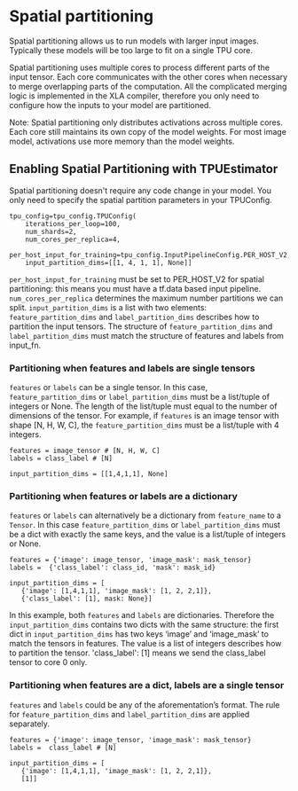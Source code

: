 # Spatial partitioning

Spatial partitioning allows us to run models with larger input images. Typically
these models will be too large to fit on a single TPU core.

Spatial partitioning uses multiple cores to process different parts of the input
tensor. Each core communicates with the other cores when necessary to merge
overlapping parts of the computation. All the complicated merging logic is
implemented in the XLA compiler, therefore you only need to configure how the
inputs to your model are partitioned.

Note: Spatial partitioning only distributes activations across multiple cores.
Each core still maintains its own copy of the model weights. For most image
model, activations use more memory than the model weights.

## Enabling Spatial Partitioning with TPUEstimator

Spatial partitioning doesn't require any code change in your model. You only 
need to specify the spatial partition parameters in your TPUConfig.

```
tpu_config=tpu_config.TPUConfig(
    iterations_per_loop=100,
    num_shards=2,
    num_cores_per_replica=4,
    per_host_input_for_training=tpu_config.InputPipelineConfig.PER_HOST_V2,
    input_partition_dims=[[1, 4, 1, 1], None]]

```

`per_host_input_for_training` must be set to PER_HOST_V2 for spatial
partitioning: this means you must have a tf.data based input pipeline.
`num_cores_per_replica` determines the maximum number partitions we can split.
`input_partition_dims` is a list with two elements: `feature_partition_dims` and
`label_partition_dims` describes how to partition the input tensors. The
structure of `feature_partition_dims` and `label_partition_dims` must match the
structure of features and labels from input_fn.

### Partitioning when features and labels are single tensors

`features` or `labels` can be a single tensor. In this case,
`feature_partition_dims` or `label_partition_dims` must be a list/tuple of
integers or None. The length of the list/tuple must equal to the number of
dimensions of the tensor. For example, if `features` is an image tensor with
shape [N, H, W, C], the `feature_partition_dims` must be a list/tuple with 4
integers.

```
features = image_tensor # [N, H, W, C]
labels = class_label # [N]

input_partition_dims = [[1,4,1,1], None]

```

### Partitioning when features or labels are a dictionary

`features` or `labels` can alternatively be a dictionary from `feature_name` to
a `Tensor`. In this case `feature_partition_dims` or `label_partition_dims` must
be a dict with exactly the same keys, and the value is a list/tuple of integers
or None.

```
features = {'image': image_tensor, 'image_mask': mask_tensor}
labels =  {'class_label': class_id, 'mask': mask_id}

input_partition_dims = [
   {'image': [1,4,1,1], 'image_mask': [1, 2, 2,1]},
   {'class_label': [1], mask: None}]

```

In this example, both `features` and `labels` are dictionaries. Therefore the
`input_partition_dims` contains two dicts with the same structure: the first
dict in `input_partition_dims` has two keys ‘image’ and ‘image_mask’ to match
the tensors in features. The value is a list of integers describes how to
partition the tensor. 'class_label': [1] means we send the class_label tensor to
core 0 only.

### Partitioning when features are a dict, labels are a single tensor

`features` and `labels` could be any of the aforementation’s format. The rule
for `feature_partition_dims` and `label_partition_dims` are applied separately.

```
features = {'image': image_tensor, 'image_mask': mask_tensor}
labels =  class_label # [N]

input_partition_dims = [
   {'image': [1,4,1,1], 'image_mask': [1, 2, 2,1]},
   [1]]

```
